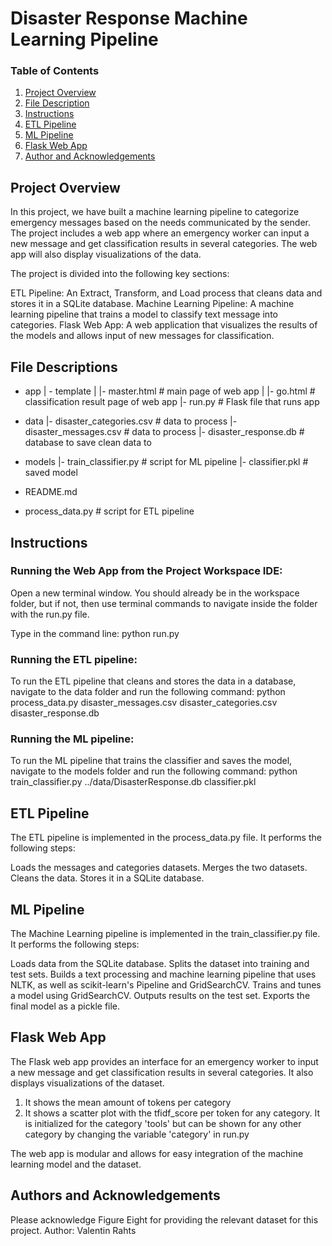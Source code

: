 # Disaster Response Machine Learning Pipeline

### Table of Contents

1. [Project Overview](#project-overview)
2. [File Description](#file-descriptions)
3. [Instructions](#instructions)
4. [ETL Pipeline](#etl-pipeline)
5. [ML Pipeline](#ml-pipeline)
6. [Flask Web App](#flask-web-app)
7. [Author and Acknowledgements](#authors-and-acknowledgements)

## Project Overview<a name="project-overview"></a>

In this project, we have built a machine learning pipeline to categorize emergency messages based on the needs communicated by the sender. The project includes a web app where an emergency worker can input a new message and get classification results in several categories. The web app will also display visualizations of the data.

The project is divided into the following key sections:

ETL Pipeline: An Extract, Transform, and Load process that cleans data and stores it in a SQLite database.
Machine Learning Pipeline: A machine learning pipeline that trains a model to classify text message into categories.
Flask Web App: A web application that visualizes the results of the models and allows input of new messages for classification.

## File Descriptions<a name="file-descriptions"></a>

- app
  | - template
  | |- master.html # main page of web app
  | |- go.html # classification result page of web app
  |- run.py # Flask file that runs app

- data
  |- disaster_categories.csv # data to process
  |- disaster_messages.csv # data to process
  |- disaster_response.db # database to save clean data to

- models
  |- train_classifier.py # script for ML pipeline
  |- classifier.pkl # saved model

- README.md
- process_data.py # script for ETL pipeline

## Instructions<a name="instructions"></a>

### Running the Web App from the Project Workspace IDE:

Open a new terminal window. You should already be in the workspace folder, but if not, then use terminal commands to navigate inside the folder with the run.py file.

Type in the command line:
python run.py

### Running the ETL pipeline:

To run the ETL pipeline that cleans and stores the data in a database, navigate to the data folder and run the following command:
python process_data.py disaster_messages.csv disaster_categories.csv disaster_response.db

### Running the ML pipeline:

To run the ML pipeline that trains the classifier and saves the model, navigate to the models folder and run the following command:
python train_classifier.py ../data/DisasterResponse.db classifier.pkl

## ETL Pipeline<a name="etl-pipeline"></a>

The ETL pipeline is implemented in the process_data.py file. It performs the following steps:

Loads the messages and categories datasets.
Merges the two datasets.
Cleans the data.
Stores it in a SQLite database.

## ML Pipeline<a name="ml-pipeline"></a>

The Machine Learning pipeline is implemented in the train_classifier.py file. It performs the following steps:

Loads data from the SQLite database.
Splits the dataset into training and test sets.
Builds a text processing and machine learning pipeline that uses NLTK, as well as scikit-learn's Pipeline and GridSearchCV.
Trains and tunes a model using GridSearchCV.
Outputs results on the test set.
Exports the final model as a pickle file.

## Flask Web App<a name="flask-web-app"></a>

The Flask web app provides an interface for an emergency worker to input a new message and get classification results in several categories. It also displays visualizations of the dataset.

1. It shows the mean amount of tokens per category
2. It shows a scatter plot with the tfidf_score per token for any category. It is initialized for the category 'tools' but can be shown for any other category by changing the variable 'category' in run.py

The web app is modular and allows for easy integration of the machine learning model and the dataset.

## Authors and Acknowledgements<a name="authors-and-acknowledgements"></a>

Please acknowledge Figure Eight for providing the relevant dataset for this project.
Author: Valentin Rahts
